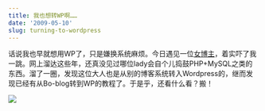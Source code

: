```yaml
---
title: 我也想转WP啊……
date: '2009-05-10'
slug: turning-to-wordpress
---
```


话说我也早就想用WP了，只是嫌换系统麻烦。今日遇见一位[女博主](http://www.loyhome.cn)，着实吓了我一跳。网上溜达这些年，还真没见过哪位lady会自个儿捣鼓PHP+MySQL之类的东西。溜了一圈，发现这位大人也是从别的博客系统转入Wordpress的，继而发现已经有从Bo-blog转到WP的教程了。于是乎，还看什么看？搬！

![](https://db.yihui.org/imgur/TrIGky8.jpg)
